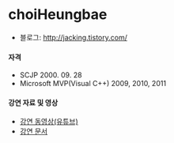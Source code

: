 # choiHeungbae
- 블로그: http://jacking.tistory.com/

#### 자격
- SCJP   2000. 09. 28
- Microsoft MVP(Visual C++) 2009, 2010, 2011

#### 강연 자료 및 영상
- [강연 동영상(유튜브)](http://www.youtube.com/user/jacking75?feature=mhee)
- [강연 문서](http://www.slideshare.net/jacking)
